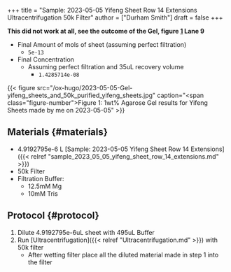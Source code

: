 +++
title = "Sample: 2023-05-05 Yifeng Sheet Row 14 Extensions Ultracentrifugation 50k Filter"
author = ["Durham Smith"]
draft = false
+++

**This did not work at all, see the outcome of the Gel, figure [1](#figure--fig:gel-results) Lane 9**

-   Final Amount of mols of sheet (assuming perfect filtration)
    -   `5e-13`
-   Final Concentration
    -   Assuming perfect filtration and 35uL recovery volume
        -   `1.4285714e-08`

<a id="figure--fig:gel-results"></a>

{{< figure src="/ox-hugo/2023-05-05-Gel-yifeng_sheets_and_50k_purified_yifeng_sheets.jpg" caption="<span class=\"figure-number\">Figure 1: </span>1wt% Agarose Gel results for Yifeng Sheets made by me on 2023-05-05" >}}


## Materials {#materials}

-   4.9192795e-6 L [Sample: 2023-05-05 Yifeng Sheet Row 14 Extensions]({{< relref "sample_2023_05_05_yifeng_sheet_row_14_extensions.md" >}})
-   50k Filter
-   Filtration Buffer:
    -   12.5mM Mg
    -   10mM Tris


## Protocol {#protocol}

1.  Dilute 4.9192795e-6uL sheet with 495uL Buffer
2.  Run [Ultracentrifugation]({{< relref "Ultracentrifugation.md" >}}) with 50k filter
    -   After wetting filter place all the diluted material made in step 1 into the filter

